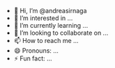 - 👋 Hi, I’m @andreasirnaga
- 👀 I’m interested in ...
- 🌱 I’m currently learning ...
- 💞️ I’m looking to collaborate on ...
- 📫 How to reach me ...
- 😄 Pronouns: ...
- ⚡ Fun fact: ...

<!---
andreasirnaga/andreasirnaga is a ✨ special ✨ repository because its `README.md` (this file) appears on your GitHub profile.
You can click the Preview link to take a look at your changes.
--->
